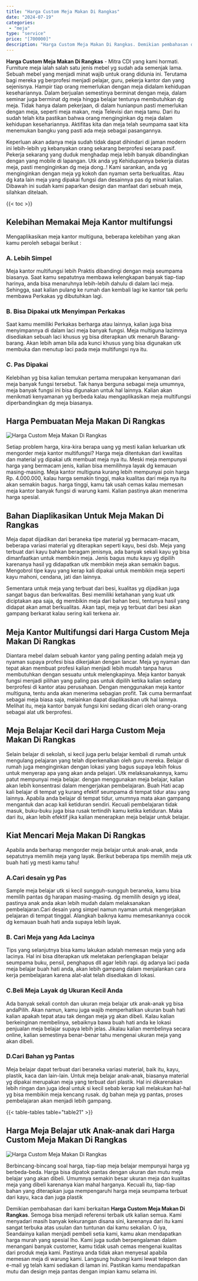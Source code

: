 ```yaml
---
title: "Harga Custom Meja Makan Di Rangkas"
date: "2024-07-19"
categories:
 - "meja"
type: "service"
price: "[700000]"
description: "Harga Custom Meja Makan Di Rangkas. Demikian pembahasan dari kami berkaitan **Harga Custom Meja Makan Di Rangkas**. Semoga bisa menjadi referensi terbaik utk..."
---
```


**Harga Custom Meja Makan Di Rangkas** - Mitra CDI yang kami hormati. Furniture meja ialah salah satu jenis mebel yg sudah ada semenjak lama. Sebuah mebel yang menjadi minat wajib untuk orang didunia ini. Terutama bagi mereka yg berprofesi menjadi pelajar, guru, pekerja kantor dan yang sejenisnya. Hampir tiap orang memerlukan dengan meja didalam kehidupan kesehariannya. Dalam berjualan semestinya berminat dengan meja, dalam seminar juga berminat dg meja hingga belajar tentunya membutuhkan dg meja. Tidak hanya dalam pekerjaan, di dalam hunianpun pasti memerlukan dengan meja, seperti meja makan, meja Televisi dan meja tamu. Dari itu sudah telah kita pastikan bahwa orang menginginkan dg meja dalam kehidupan kesehariannya. Aktifitas kita dan meja telah seumpama saat kita menemukan bangku yang pasti ada meja sebagai pasangannya.

Keperluan akan adanya meja sudah tidak dapat dihindari di jaman modern ini lebih-lebih yg kebanyakan orang sekarang berprofesi secara pasif. Pekerja sekarang yang duduk menghadap meja lebih banyak dibandingkan dengan yang mobile di lapangan. Utk anda yg Kehidupannya bekerja diatas meja, pasti menginginkan dg meja dong..! Kami sarankan, anda yg menginginkan dengan meja yg kokoh dan nyaman serta berkualitas. Atau dg kata lain meja yang dipakai fungsi dan desainnya pas dg minat kalian. Dibawah ini sudah kami paparkan design dan manfaat dari sebuah meja, silahkan ditelaah.

{{< toc >}}

## Kelebihan Memakai Meja Kantor multifungsi

Mengaplikasikan meja kantor multiguna, beberapa kelebihan yang akan kamu peroleh sebagai berikut :

### A. Lebih Simpel

Meja kantor multifungsi lebih Praktis dibandingi dengan meja seumpama biasanya. Saat kamu sepatutnya membawa kelengkapan banyak tiap-tiap harinya, anda bisa menaruhnya lebih-lebih dahulu di dalam laci meja. Sehingga, saat kalian pulang ke rumah dan kembali lagi ke kantor tak perlu membawa Perkakas yg dibutuhkan lagi.

### B. Bisa Dipakai utk Menyimpan Perkakas

Saat kamu memiliki Perkakas berharga atau lainnya, kalian juga bisa menyimpannya di dalam laci meja banyak fungsi. Meja multiguna lazimnya disediakan sebuah laci khusus yg bisa diterapkan utk menaruh Barang-barang. Akan lebih aman bila ada kunci khusus yang bisa digunakan utk membuka dan menutup laci pada meja multifungsi nya itu.

### C. Pas Dipakai

Kelebihan yg bisa kalian temukan pertama merupakan kenyamanan dari meja banyak fungsi tersebut. Tak hanya berguna sebagai meja umumnya, meja banyak fungsi ini bisa digunakan untuk hal lainnya. Kalian akan menikmati kenyamanan yg berbeda kalau mengaplikasikan meja multifungsi diperbandingkan dg meja biasanya.

## Harga Pembuatan Meja Makan Di Rangkas

![Harga Custom Meja Makan Di Rangkas](/images/meja/meja-dewasa-003.jpg)

Setiap problem harga, kira-kira berapa uang yg mesti kalian keluarkan utk mengorder meja kantor multifungsi? Harga meja ditentukan dari kwalitas dan material yg dipakai utk membuat meja nya itu. Meski meja mempunyai harga yang bermacam jenis, kalian bisa memilihnya layak dg kemauan masing-masing. Meja kantor multiguna kurang lebih mempunyai poin harga Rp. 4.000.000, kalau harga semakin tinggi, maka kualitas dari meja nya itu akan semakin bagus. harga tinggi, kamu tak usah cemas kalau memesan meja kantor banyak fungsi di warung kami. Kalian pastinya akan menerima harga spesial.

## Bahan Diaplikasikan Untuk Meja Makan Di Rangkas

Meja dapat dijadikan dari beraneka tipe material yg bermacam-macam, beberapa variasi material yg diterapkan seperti kayu, besi dsb. Meja yang terbuat dari kayu bahkan beragam jenisnya, ada banyak sekali kayu yg bisa dimanfaatkan untuk membikin meja. Jenis bagus mutu kayu yg dipilih karenanya hasil yg didapatkan utk membikin meja akan semakin bagus. Mengobrol tipe kayu yang kerap kali dipakai untuk membikin meja seperti kayu mahoni, cendana, jati dan lainnya.

Sementara untuk meja yang terbuat dari besi, kualitas yg dijadikan juga sangat bagus dan berkwalitas. Besi memiliki ketahanan yang kuat utk diciptakan apa saja, dg membikin meja dari bahan besi, tentunya hasil yang didapat akan amat berkualitas. Akan tapi, meja yg terbuat dari besi akan gampang berkarat kalau sering kali terkena air.

## Meja Kantor Multifungsi dari Harga Custom Meja Makan Di Rangkas

Diantara mebel dalam sebuah kantor yang paling penting adalah meja yg nyaman supaya profesi bisa dikerjakan dengan lancar. Meja yg nyaman dan tepat akan membuat profesi kalian menjadi lebih mudah tanpa harus membutuhkan dengan sesuatu untuk melengkapinya. Meja kantor banyak fungsi menjadi pilihan yang paling pas untuk dipilih ketika kalian sedang berprofesi di kantor atau perusahaan. Dengan menggunakan meja kantor multiguna, tentu anda akan menerima sebagian profit. Tak cuma bermanfaat sebagai meja biasa saja, melainkan dapat diaplikasikan utk hal lainnya. Melihat itu, meja kantor banyak fungsi kini sedang dicari oleh orang-orang sebagai alat utk berprofesi.

## Meja Belajar Kecil dari Harga Custom Meja Makan Di Rangkas

Selain belajar di sekolah, si kecil juga perlu belajar kembali di rumah untuk mengulang pelajaran yang telah diperkenalkan oleh guru mereka. Belajar di rumah juga menginginkan dengan lokasi yang bagus supaya lebih fokus untuk menyerap apa yang akan anda pelajari. Utk melaksanakannya, kamu patut mempunyai meja belajar. dengan menggunakan meja belajar, kalian akan lebih konsentrasi dalam mengerjakan pembelajaran. Buah Hati acap kali belajar di tempat yg kurang efektif seumpama di tempat tidur atau yang lainnya. Apabila anda belajar di tempat tidur, umumnya mata akan gampang mengantuk dan acap kali ketiduran sendiri. Kecuali pembelajaran tidak masuk, buku-buku juga bisa rusak tertindih kamu ketika ketiduran. Maka dari itu, akan lebih efektif jika kalian menerapkan meja belajar untuk belajar.

## Kiat Mencari Meja Makan Di Rangkas

Apabila anda berharap mengorder meja belajar untuk anak-anak, anda sepatutnya memilih meja yang layak. Berikut beberapa tips memilih meja utk buah hati yg mesti kamu tahu!

### A.Cari desain yg Pas

Sample meja belajar utk si kecil sungguh-sungguh beraneka, kamu bisa memilih pantas dg harapan masing-masing. dg memilih design yg ideal, pastinya anak anda akan lebih mudah dalam melaksanakan pembelajaran.Cari desain yang simpel namun nyaman untuk mengerjakan pelajaran di tempat tinggal. Alangkah baiknya kamu memesankannya cocok dg kemauan buah hati anda supaya lebih layak.

### B. Cari Meja yang Ada Lacinya

Tips yang selanjutnya bisa kamu lakukan adalah memesan meja yang ada lacinya. Hal ini bisa diterapkan utk meletakan perlengkapan belajar seumpama buku, pensil, penghapus dll agar lebih rapi. dg adanya laci pada meja belajar buah hati anda, akan lebih gampang dalam menjalankan cara kerja pembelajaran karena alat-alat telah disediakan di lokasi.

### C.Beli Meja Layak dg Ukuran Kecil Anda

Ada banyak sekali contoh dan ukuran meja belajar utk anak-anak yg bisa andaPilih. Akan namun, kamu juga wajib memperhatikan ukuran buah hati kalian apakah tepat atau tak dengan meja yg akan dibeli. Kalau kalian berkeinginan membelinya, sebaiknya bawa buah hati anda ke lokasi penjualan meja belajar supaya lebih jelas. Jikalau kalian membelinya secara online, kalian semestinya benar-benar tahu mengenai ukuran meja yang akan dibeli.

### D.Cari Bahan yg Pantas

Meja belajar dapat terbuat dari beraneka variasi material, baik itu, kayu, plastik, kaca dan lain-lain. Untuk meja belajar anak-anak, biasanya material yg dipakai merupakan meja yang terbuat dari plastik. Hal ini dikarenakan lebih ringan dan juga ideal untuk si kecil sebab kerap kali melakukan hal-hal yg bisa membikin meja kencang rusak. dg bahan meja yg pantas, proses pembelajaran akan menjadi lebih gampang.

{{< table-tables table="table21" >}}

## Harga Meja Belajar utk Anak-anak dari Harga Custom Meja Makan Di Rangkas

![Harga Custom Meja Makan Di Rangkas](/images/meja/meja-anak-005.jpg)

Berbincang-bincang soal harga, tiap-tiap meja belajar mempunyai harga yg berbeda-beda. Harga bisa dipatok pantas dengan ukuran dan mutu meja belajar yang akan dibeli. Umumnya semakin besar ukuran meja dan kualitas meja yang dibeli karenanya kian mahal harganya. Kecuali itu, tiap-tiap bahan yang diterapkan juga mempengaruhi harga meja seumpama terbuat dari kayu, kaca dan juga plastik

Demikian pembahasan dari kami berkaitan **Harga Custom Meja Makan Di Rangkas**. Semoga bisa menjadi referensi terbaik utk kalian semua. Kami menyadari masih banyak kekurangan disana sini, karenanya dari itu kami sangat terbuka atas usulan dan tuntunan dai kamu sekalian. O iya, Seandainya kalian menjadi pembeli setia kami, kamu akan mendapatkan harga murah yang spesial lho. Kami juga sudah berpengalaman dalam menangani banyak customer, kamu tidak usah cemas mengenai kualitas dari produk meja kami. Pastinya anda tidak akan menyesal apabila memesan meja di warung kami. Langsung hubungi kami lewat telepon dan e-mail yg telah kami sediakan di laman ini. Pastikan kamu mendapatkan mutu dan design meja pantas dengan impian kamu selama ini.
